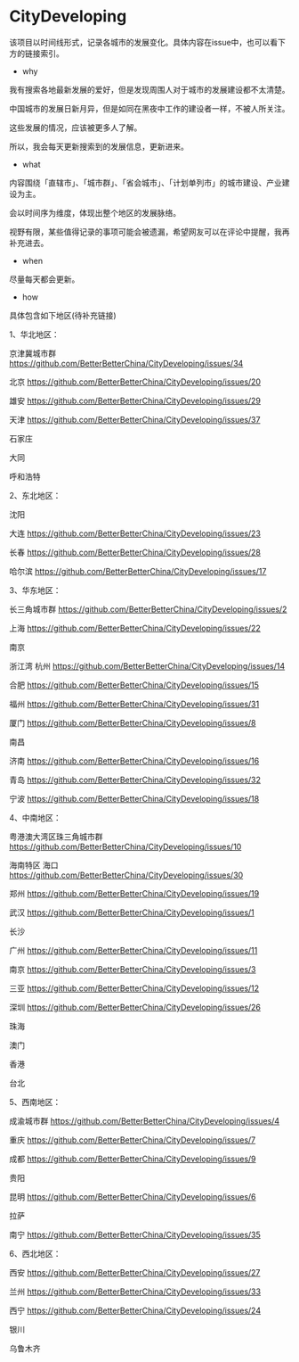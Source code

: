 # CityDeveloping
该项目以时间线形式，记录各城市的发展变化。具体内容在issue中，也可以看下方的链接索引。


- why

我有搜索各地最新发展的爱好，但是发现周围人对于城市的发展建设都不太清楚。

中国城市的发展日新月异，但是如同在黑夜中工作的建设者一样，不被人所关注。

这些发展的情况，应该被更多人了解。

所以，我会每天更新搜索到的发展信息，更新进来。

- what

内容围绕「直辖市」、「城市群」、「省会城市」、「计划单列市」的城市建设、产业建设为主。

会以时间序为维度，体现出整个地区的发展脉络。

视野有限，某些值得记录的事项可能会被遗漏，希望网友可以在评论中提醒，我再补充进去。


- when

尽量每天都会更新。

- how

具体包含如下地区(待补充链接)


1、华北地区：

京津冀城市群 https://github.com/BetterBetterChina/CityDeveloping/issues/34

北京 https://github.com/BetterBetterChina/CityDeveloping/issues/20

雄安 https://github.com/BetterBetterChina/CityDeveloping/issues/29

天津 https://github.com/BetterBetterChina/CityDeveloping/issues/37

石家庄

大同

呼和浩特


2、东北地区：

沈阳

大连 https://github.com/BetterBetterChina/CityDeveloping/issues/23

长春 https://github.com/BetterBetterChina/CityDeveloping/issues/28

哈尔滨 https://github.com/BetterBetterChina/CityDeveloping/issues/17


3、华东地区：

长三角城市群 https://github.com/BetterBetterChina/CityDeveloping/issues/2

上海 https://github.com/BetterBetterChina/CityDeveloping/issues/22

南京

浙江湾 杭州 https://github.com/BetterBetterChina/CityDeveloping/issues/14

合肥 https://github.com/BetterBetterChina/CityDeveloping/issues/15

福州 https://github.com/BetterBetterChina/CityDeveloping/issues/31

厦门 https://github.com/BetterBetterChina/CityDeveloping/issues/8

南昌

济南 https://github.com/BetterBetterChina/CityDeveloping/issues/16

青岛 https://github.com/BetterBetterChina/CityDeveloping/issues/32

宁波 https://github.com/BetterBetterChina/CityDeveloping/issues/18


4、中南地区：

粤港澳大湾区珠三角城市群 https://github.com/BetterBetterChina/CityDeveloping/issues/10

海南特区 海口 https://github.com/BetterBetterChina/CityDeveloping/issues/30

郑州 https://github.com/BetterBetterChina/CityDeveloping/issues/19

武汉 https://github.com/BetterBetterChina/CityDeveloping/issues/1

长沙

广州 https://github.com/BetterBetterChina/CityDeveloping/issues/11

南京 https://github.com/BetterBetterChina/CityDeveloping/issues/3


三亚  https://github.com/BetterBetterChina/CityDeveloping/issues/12 

深圳 https://github.com/BetterBetterChina/CityDeveloping/issues/26

珠海

澳门

香港

台北

5、西南地区：

成渝城市群 https://github.com/BetterBetterChina/CityDeveloping/issues/4

重庆 https://github.com/BetterBetterChina/CityDeveloping/issues/7

成都 https://github.com/BetterBetterChina/CityDeveloping/issues/9

贵阳

昆明 https://github.com/BetterBetterChina/CityDeveloping/issues/6

拉萨

南宁 https://github.com/BetterBetterChina/CityDeveloping/issues/35

6、西北地区：

西安 https://github.com/BetterBetterChina/CityDeveloping/issues/27

兰州 https://github.com/BetterBetterChina/CityDeveloping/issues/33

西宁 https://github.com/BetterBetterChina/CityDeveloping/issues/24

银川

乌鲁木齐

